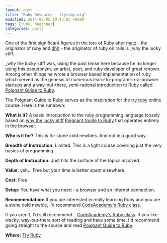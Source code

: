 ```yaml
---
layout: post
title: "Ruby Resource - tryruby.org"
modified: 2014-05-05 10:43:03 +0200
tags: [ruby, beginner]
categories: posts
---
```

One of the first significant figures in the lore of Ruby after [matz](http://en.wikipedia.org/wiki/Yukihiro_Matsumoto) - the originator of ruby and [dhh](http://en.wikipedia.org/wiki/David_Heinemeier_Hansson) - the originator of ruby on rails is _why the lucky stiff.   

_why the lucky stiff was, using the past tense here because he no 
longer using this pseudonym, an artist, poet, and ruby developer of great renown. Among other things he wrote a browser based implementation of ruby  which served as the genesis of numerous learn-to-program-in-a-browser startups and a way-out-there, semi-rational introduction to Ruby called [Poignant Guide to Ruby](http://tryruby.org). 

The Poignant Guide to Ruby serves as the inspiration for the [try ruby](http://tryruby.org) online course. Here is the rundown:

**What is it?** A basic introduction to the ruby programming language loosely based on [why the lucky stiff](http://en.wikipedia.org/wiki/Why_the_lucky_stiff) [Poignant Guide to Ruby](https://github.com/mislav/poignant-guide) that operates entirely in the browser.

**Who is it for?** This is for stone cold newbies. And not in a good way.

**Breadth of Instruction:** Limited. This is a light course covering just the very basics of programming. 

**Depth of Instruction:** Just hits the surface of the topics involved. 

**Value:** yeh... Free but your time is better spent elsewhere.

**Cost:** Free

**Setup:** You have what you need - a browser and an Internet connection.

**Recommendation:** If you are interested in really learning Ruby and you are a stone cold newbie, I'd recommend [CodeAcademy's Ruby class](http://www.codecademy.com/tracks/ruby). 

If you aren't, I'd still recommend... [CodeAcademy's Ruby class](http://www.codecademy.com/tracks/ruby). If you like wacky, way-out-there sort of reading and have some time, I'd recommend going straight to the source and read [Poignant Guide to Ruby](http://www.rubyinside.com/media/poignant-guide.pdf).

**Where:** [Try Ruby](http://tryruby.org)